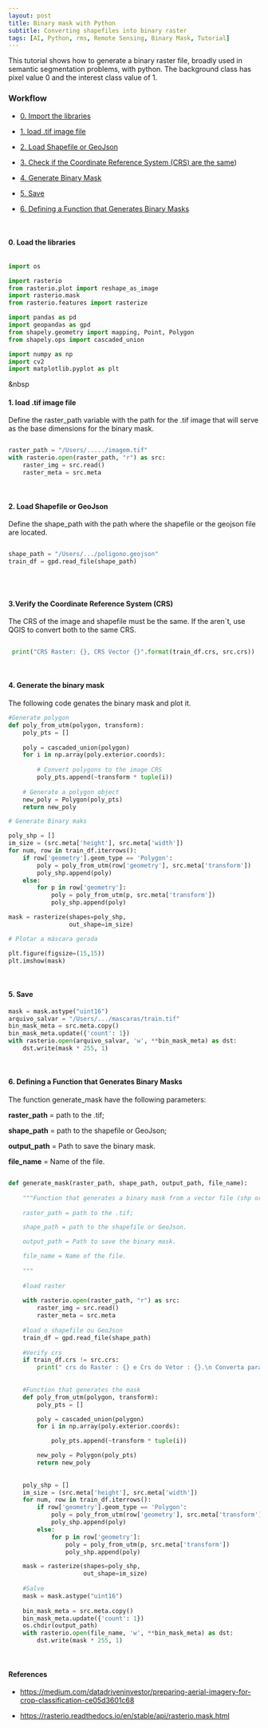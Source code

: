 ```yaml
---
layout: post
title: Binary mask with Python
subtitle: Converting shapefiles into binary raster
tags: [AI, Python, rms, Remote Sensing, Binary Mask, Tutorial]
---
```


This tutorial shows how to generate a binary raster file, broadly used in semantic segmentation problems, with python.
The background class has pixel value 0 and the interest class value of 1. 

### Workflow


- [0. Import the libraries](#0-load-the-libraries) 

- [1. load .tif image file](#1-load_.tif-image-file)

- [2. Load Shapefile or GeoJson](#2-load-shapefile-or-geojson)

- [3. Check if the Coordinate Reference System (CRS) are the same](#3-verify-the-coordinate-reference-system-crs))

- [4. Generate Binary Mask](#4-generate-the-binary-mask)

- [5. Save](#5-save)

- [6. Defining a Function that Generates Binary Masks](#6-defining-a-function-that-generates-binary-masks)

&nbsp;

#### 0. Load the libraries


``` python

import os

import rasterio
from rasterio.plot import reshape_as_image
import rasterio.mask
from rasterio.features import rasterize

import pandas as pd
import geopandas as gpd
from shapely.geometry import mapping, Point, Polygon
from shapely.ops import cascaded_union

import numpy as np
import cv2
import matplotlib.pyplot as plt

```
&nbsp

#### 1. load .tif image file

Define the raster_path variable with the path for the .tif image that will serve as the base dimensions for the binary mask.

``` python

raster_path = "/Users/...../imagem.tif"
with rasterio.open(raster_path, "r") as src:
    raster_img = src.read()
    raster_meta = src.meta

```

&nbsp;


#### 2. Load Shapefile or GeoJson


Define the shape_path with the path where the shapefile or the geojson file are located.


``` python

shape_path = "/Users/.../poligono.geojson"
train_df = gpd.read_file(shape_path)

```

<br/><br/>


#### 3.Verify the Coordinate Reference System (CRS)


The CRS of the image and shapefile must be the same. If the aren`t, use QGIS to convert both to the same CRS.

```python
 
 print("CRS Raster: {}, CRS Vector {}".format(train_df.crs, src.crs))

```

&nbsp;


#### 4. Generate the binary mask

The following code genates the binary mask and plot it.

```python
#Generate polygon
def poly_from_utm(polygon, transform):
    poly_pts = []
    
    poly = cascaded_union(polygon)
    for i in np.array(poly.exterior.coords):
        
        # Convert polygons to the image CRS
        poly_pts.append(~transform * tuple(i))
        
    # Generate a polygon object
    new_poly = Polygon(poly_pts)
    return new_poly

# Generate Binary maks

poly_shp = []
im_size = (src.meta['height'], src.meta['width'])
for num, row in train_df.iterrows():
    if row['geometry'].geom_type == 'Polygon':
        poly = poly_from_utm(row['geometry'], src.meta['transform'])
        poly_shp.append(poly)
    else:
        for p in row['geometry']:
            poly = poly_from_utm(p, src.meta['transform'])
            poly_shp.append(poly)

mask = rasterize(shapes=poly_shp,
                 out_shape=im_size)

# Plotar a máscara gerada

plt.figure(figsize=(15,15))
plt.imshow(mask)

```
&nbsp;

#### 5. Save

```python
mask = mask.astype("uint16")
arquivo_salvar = "/Users/.../mascaras/train.tif"
bin_mask_meta = src.meta.copy()
bin_mask_meta.update({'count': 1})
with rasterio.open(arquivo_salvar, 'w', **bin_mask_meta) as dst:
    dst.write(mask * 255, 1)

```
&nbsp;

#### 6. Defining a Function that Generates Binary Masks


The function generate_mask have the following parameters:

**raster_path** = path to the .tif;

**shape_path** = path to the shapefile or GeoJson;

**output_path** = Path to save the binary mask.

**file_name** = Name of the file.


```python

def generate_mask(raster_path, shape_path, output_path, file_name):
    
    """Function that generates a binary mask from a vector file (shp or geojson)
    
    raster_path = path to the .tif;

    shape_path = path to the shapefile or GeoJson.

    output_path = Path to save the binary mask.

    file_name = Name of the file.
    
    """
    
    #load raster
    
    with rasterio.open(raster_path, "r") as src:
        raster_img = src.read()
        raster_meta = src.meta
    
    #load o shapefile ou GeoJson
    train_df = gpd.read_file(shape_path)
    
    #Verify crs
    if train_df.crs != src.crs:
        print(" crs do Raster : {} e Crs do Vetor : {}.\n Converta para o mesmo Sistema de Coordenadas de Referência!".format(src.crs,train_df.crs))
        
        
    #Function that generates the mask
    def poly_from_utm(polygon, transform):
        poly_pts = []

        poly = cascaded_union(polygon)
        for i in np.array(poly.exterior.coords):

            poly_pts.append(~transform * tuple(i))

        new_poly = Polygon(poly_pts)
        return new_poly
    
    
    poly_shp = []
    im_size = (src.meta['height'], src.meta['width'])
    for num, row in train_df.iterrows():
        if row['geometry'].geom_type == 'Polygon':
            poly = poly_from_utm(row['geometry'], src.meta['transform'])
            poly_shp.append(poly)
        else:
            for p in row['geometry']:
                poly = poly_from_utm(p, src.meta['transform'])
                poly_shp.append(poly)

    mask = rasterize(shapes=poly_shp,
                     out_shape=im_size)
    
    #Salve
    mask = mask.astype("uint16")
    
    bin_mask_meta = src.meta.copy()
    bin_mask_meta.update({'count': 1})
    os.chdir(output_path)
    with rasterio.open(file_name, 'w', **bin_mask_meta) as dst:
        dst.write(mask * 255, 1)


```

&nbsp;

#### References

- <https://medium.com/datadriveninvestor/preparing-aerial-imagery-for-crop-classification-ce05d3601c68>

- <https://rasterio.readthedocs.io/en/stable/api/rasterio.mask.html>

